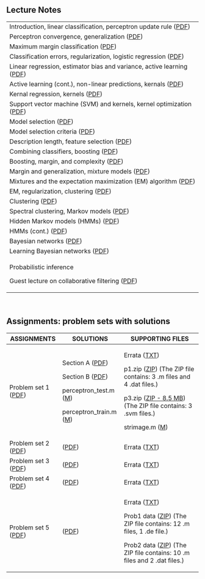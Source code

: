 <h2> Lecture Notes </h2>

<table class="tablewidth75" summary="See table caption for summary.">
<tbody>
<tr class="row">
<td>Introduction, linear classification, perceptron update rule (<a href="lec1.pdf" data-smd-id="s106">PDF</a>)</td>
</tr>
<tr class="alt-row">
<td>Perceptron convergence, generalization (<a href="lec2.pdf" data-smd-id="s107">PDF</a>)</td>
</tr>
<tr class="row">
<td>Maximum margin classification (<a href="lec3.pdf" data-smd-id="s108">PDF</a>)</td>
</tr>
<tr class="alt-row">
<td>Classification errors, regularization, logistic regression (<a href="lec4.pdf" data-smd-id="s109">PDF</a>)</td>
</tr>
<tr class="row">
<td>Linear regression, estimator bias and variance, active learning (<a href="lec5.pdf" data-smd-id="s110">PDF</a>)</td>
</tr>
<tr class="alt-row">
<td>Active learning (cont.), non-linear predictions, kernals (<a href="lec6.pdf" data-smd-id="s111">PDF</a>)</td>
</tr>
<tr class="row">
<td>Kernal regression, kernels (<a href="lec7.pdf" data-smd-id="s112">PDF</a>)</td>
</tr>
<tr class="alt-row">
<td>Support vector machine (SVM) and kernels, kernel optimization (<a href="lec8.pdf" data-smd-id="s113">PDF</a>)</td>
</tr>
<tr class="row">
<td>Model selection (<a href="lec9.pdf" data-smd-id="s114">PDF</a>)</td>
</tr>
<tr class="alt-row">
<td>Model selection criteria (<a href="lec10.pdf" data-smd-id="s115">PDF</a>)</td>
</tr>
<tr class="row">
<td>Description length, feature selection (<a href="lec11.pdf" data-smd-id="s116">PDF</a>)</td>
</tr>
<tr class="alt-row">
<td>Combining classifiers, boosting (<a href="lec12.pdf" data-smd-id="s117">PDF</a>)</td>
</tr>
<tr class="row">
<td>Boosting, margin, and complexity (<a href="lec13.pdf" data-smd-id="s118">PDF</a>)</td>
</tr>
<tr class="alt-row">
<td>Margin and generalization, mixture models (<a href="lec14.pdf" data-smd-id="s119">PDF</a>)</td>
</tr>
<tr class="row">
<td>Mixtures and the expectation maximization (EM) algorithm (<a href="lec15.pdf" data-smd-id="s120">PDF</a>)</td>
</tr>
<tr class="alt-row">
<td>EM, regularization, clustering (<a href="lec16.pdf" data-smd-id="s121">PDF</a>)</td>
</tr>
<tr class="row">
<td>Clustering (<a href="lec17.pdf" data-smd-id="s122">PDF</a>)</td>
</tr>
<tr class="alt-row">
<td>Spectral clustering, Markov models (<a href="lec18.pdf" data-smd-id="s123">PDF</a>)</td>
</tr>
<tr class="row">
<td>Hidden Markov models (HMMs) (<a href="lec19.pdf" data-smd-id="s124">PDF</a>)</td>
</tr>
<tr class="alt-row">
<td>HMMs (cont.) (<a href="lec20.pdf" data-smd-id="s125">PDF</a>)</td>
</tr>
<tr class="row">
<td>Bayesian networks (<a href="lec21.pdf" data-smd-id="s126">PDF</a>)</td>
</tr>
<tr class="alt-row">
<td>Learning Bayesian networks (<a href="lec22.pdf" data-smd-id="s127">PDF</a>)</td>
</tr>
<tr class="row">
<td>
<p>Probabilistic inference</p>
<p>Guest lecture on collaborative filtering (<a href="lec23.pdf" data-smd-id="s128">PDF</a>)</p>
</td>
</tr>
</tbody>
</table>
</br>
<h2>Assignments: problem sets with solutions </h2>
<table class="tablewidth75" summary="See table caption for summary.">
<thead>
<tr>
<th scope="col">ASSIGNMENTS</th>
<th scope="col">SOLUTIONS</th>
<th scope="col">SUPPORTING&nbsp;FILES</th>
</tr>
</thead>
<tbody>
<tr class="row">
<td>Problem set 1 (<a href="hw1.pdf" data-smd-id="s106">PDF</a>)</td>
<td>
<p>Section A (<a href="hw1a_soln.pdf" data-smd-id="s107">PDF</a>)</p>
<p>Section B (<a href="hw1b_soln.pdf" data-smd-id="s108">PDF</a>)</p>
<p>perceptron_test.m (<a href="perceptron_test.m" data-smd-id="s109">M</a>)</p>
<p>perceptron_train.m (<a href="perceptron_train.m" data-smd-id="s110">M</a>)</p>
</td>
<td>
<p>Errata (<a href="hw1errata.txt" data-smd-id="s111">TXT</a>)</p>
<p>p1.zip (<a href="p1.zip" data-smd-id="s112">ZIP</a>) (The ZIP file contains: 3 .m files and 4 .dat files.)</p>
<p>p3.zip (<a href="p3.zip" data-smd-id="s113">ZIP - 8.5 MB</a>) (The ZIP file contains: 3 .svm files.)</p>
<p>strimage.m (<a href="strimage.m" data-smd-id="s114">M</a>)</p>
</td>
</tr>
<tr class="alt-row">
<td>Problem set 2 (<a href="hw2.pdf" data-smd-id="s115">PDF</a>)</td>
<td>(<a href="hw2_soln.pdf" data-smd-id="s116">PDF</a>)</td>
<td>Errata (<a href="hw2errata.txt" data-smd-id="s117">TXT</a>)</td>
</tr>
<tr class="row">
<td>Problem set 3 (<a href="hw3.pdf" data-smd-id="s118">PDF</a>)</td>
<td>(<a href="hw3_soln.pdf" data-smd-id="s119">PDF</a>)</td>
<td>Errata (<a href="hw3errata.txt" data-smd-id="s120">TXT</a>)</td>
</tr>
<tr class="alt-row">
<td>Problem set 4 (<a href="hw4.pdf" data-smd-id="s121">PDF</a>)</td>
<td>(<a href="hw4_soln.pdf" data-smd-id="s122">PDF</a>)</td>
<td>Errata (<a href="hw4errata.txt" data-smd-id="s123">TXT</a>)</td>
</tr>
<tr class="row">
<td>Problem set 5 (<a href="hw5.pdf" data-smd-id="s124">PDF</a>)</td>
<td>(<a href="hw5_soln.pdf" data-smd-id="s125">PDF</a>)</td>
<td>
<p>Errata (<a href="hw5errata.txt" data-smd-id="s126">TXT</a>)</p>
<p>Prob1 data (<a href="prob1_data.zip" data-smd-id="s127">ZIP</a>) (The ZIP file contains: 12 .m files,&nbsp;1 .de file.)</p>
<p>Prob2 data (<a href="prob2_data.zip" data-smd-id="s128">ZIP</a>) (The ZIP file contains: 10 .m files and 2 .dat files.)</p>
</td>
</tr>
</tbody>
</table>
</br>




